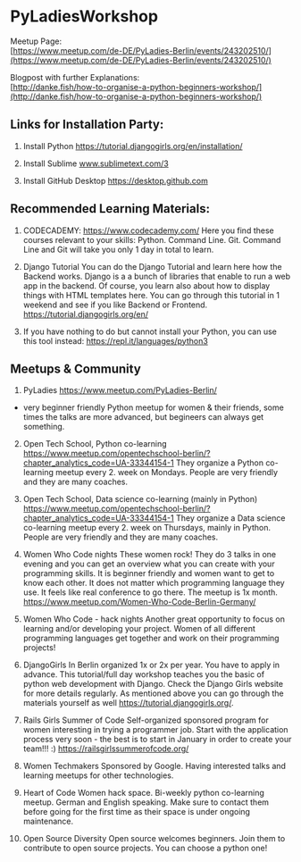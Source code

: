 # PyLadiesWorkshop

Meetup Page:   
[https://www.meetup.com/de-DE/PyLadies-Berlin/events/243202510/](https://www.meetup.com/de-DE/PyLadies-Berlin/events/243202510/)

Blogpost with further Explanations:   
[http://danke.fish/how-to-organise-a-python-beginners-workshop/](http://danke.fish/how-to-organise-a-python-beginners-workshop/)


## Links for Installation Party:

1. Install Python https://tutorial.djangogirls.org/en/installation/

2. Install Sublime www.sublimetext.com/3

3. Install GitHub Desktop https://desktop.github.com

## Recommended Learning Materials:

1. CODECADEMY: https://www.codecademy.com/
Here you find these courses relevant to your skills: Python. Command Line. Git.
Command Line and Git will take you only 1 day in total to learn.

2. Django Tutorial
You can do the Django Tutorial and learn here how the Backend works. Django is a a bunch of libraries that enable to run a web app in the backend. Of course, you learn also about how to display things with HTML templates here. You can go through this tutorial in 1 weekend and see if you like Backend or Frontend.
https://tutorial.djangogirls.org/en/

3. If you have nothing to do but cannot install your Python, you can use this tool instead:
https://repl.it/languages/python3

## Meetups & Community

1. PyLadies https://www.meetup.com/PyLadies-Berlin/
- very beginner friendly Python meetup for women & their friends, some times the talks are more advanced, but begineers can always get something.

2. Open Tech School, Python co-learning
https://www.meetup.com/opentechschool-berlin/?chapter_analytics_code=UA-33344154-1
They organize a Python co-learning meetup every 2. week on Mondays. People are very friendly and they are many coaches.

3. Open Tech School, Data science co-learning (mainly in Python)
https://www.meetup.com/opentechschool-berlin/?chapter_analytics_code=UA-33344154-1
They organize a Data science co-learning meetup every 2. week on Thursdays, mainly in Python. People are very friendly and they are many coaches.

4. Women Who Code nights
These women rock! They do 3 talks in one evening and you can get an overview 
what you can create with your programming skills. It is beginner friendly and women want to get to know each other. It does not matter which programming language they use. It feels like real conference to go there. 
The meetup is 1x month. https://www.meetup.com/Women-Who-Code-Berlin-Germany/

5. Women Who Code - hack nights
Another great opportunity to focus on learning and/or developing your project. Women
of all different programming languages get together and work on their programming projects!

6. DjangoGirls
In Berlin organized 1x or 2x per year. You have to apply in advance. This tutorial/full day workshop teaches you the basic of python web development with Django. Check the Django Girls website for more details regularly. As mentioned above you can go through the materials yourself as well https://tutorial.djangogirls.org/.

7. Rails Girls Summer of Code
Self-organized sponsored program for women interesting in trying a programmer job. Start with the application process very soon - the best is to start in January in order to create your team!!! :) https://railsgirlssummerofcode.org/

8. Women Techmakers
Sponsored by Google. Having interested talks and learning meetups for other technologies.

9. Heart of Code
Women hack space. Bi-weekly python co-learning meetup. German and English speaking.
Make sure to contact them before going for the first time as their space is under ongoing maintenance.

10. Open Source Diversity
Open source welcomes beginners. Join them to contribute to open source projects. You can choose a python one!
